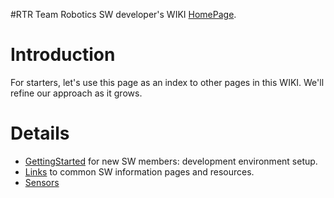 #RTR Team Robotics SW developer's WIKI [HomePage](HomePage.md).

# Introduction #
For starters, let's use this page as an index to other pages in this WIKI. We'll refine our approach as it grows.


# Details #
  * [GettingStarted](GettingStarted.md) for new SW members: development environment setup.
  * [Links](Links.md) to common SW information pages and resources.
  * [Sensors](Sensors.md)